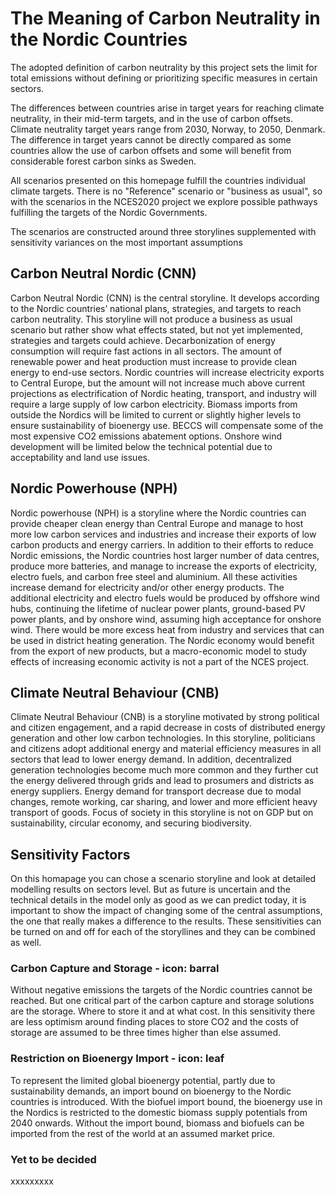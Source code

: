 # The Meaning of Carbon Neutrality in the Nordic Countries

The adopted definition of carbon neutrality by this project sets the limit for total emissions without defining or prioritizing specific measures in certain sectors.

The differences between countries arise in target years for reaching climate neutrality, in their mid-term targets, and in the
use of carbon offsets. Climate neutrality target years range from 2030, Norway, to 2050, Denmark. The difference in target years cannot be directly compared as some countries allow the use of carbon offsets and some will benefit from considerable
forest carbon sinks as Sweden.

All scenarios presented on this homepage fulfill the countries individual climate targets. There is no "Reference" scenario or "business as usual", so with the scenarios in the NCES2020 project we explore possible pathways fulfilling the targets of the Nordic Governments.

The scenarios are constructed around three storylines supplemented with sensitivity variances on the most important assumptions 

## Carbon Neutral Nordic (CNN)

Carbon Neutral Nordic (CNN) is the central storyline. It develops according to the Nordic countries’ national plans, strategies, and targets to reach carbon neutrality.
This storyline will not produce a business as usual scenario but rather show what effects stated, but not yet implemented, strategies and targets could achieve. Decarbonization of energy consumption will require fast actions in all sectors. The amount of renewable power and heat production must increase to provide clean energy to end-use sectors. Nordic countries will increase electricity exports to Central Europe, but the amount will not increase much above current projections as electrification of Nordic heating, transport, and industry will require a large supply of low carbon electricity. Biomass imports from outside the Nordics will be limited to current or slightly higher levels to ensure sustainability of bioenergy use. BECCS will compensate some of the most expensive CO2 emissions abatement options. Onshore wind development will be limited below the technical potential due to acceptability and land use issues.

## Nordic Powerhouse (NPH)

Nordic powerhouse (NPH) is a storyline where the Nordic countries can provide cheaper clean energy than Central Europe and manage to host more low carbon services and industries and increase their exports of low carbon products and energy carriers.
In addition to their efforts to reduce Nordic emissions, the Nordic countries host larger number of data centres, produce more batteries, and manage to increase the exports of electricity, electro fuels, and carbon free steel and aluminium. All these activities increase demand for electricity and/or other energy products. The additional electricity and electro fuels would be produced by offshore wind hubs, continuing the lifetime of nuclear power plants, ground-based PV power plants, and by onshore wind, assuming high acceptance for onshore wind. There would be more excess heat from industry and services that can be used in district heating generation. The Nordic economy would benefit from the export of new products, but a macro-economic model to study effects of increasing economic activity is not a part of the NCES project.
 
## Climate Neutral Behaviour (CNB)

Climate Neutral Behaviour (CNB) is a storyline motivated by strong political and citizen engagement, and a rapid decrease in costs of distributed energy generation and other low carbon technologies.
In this storyline, politicians and citizens adopt additional energy and material efficiency measures in all sectors that lead to lower energy demand. In addition, decentralized generation technologies become much more common and they further cut the energy delivered through grids and lead to prosumers and districts as energy suppliers. Energy demand for transport decrease due to modal changes, remote working, car sharing, and lower and more efficient heavy transport of goods. Focus of society in this storyline is not on GDP but on sustainability, circular economy, and securing biodiversity.

## Sensitivity Factors

On this homapage you can chose a scenario storyline and look at detailed modelling results on sectors level. But as future is uncertain and the technical details in the model only as good as we can predict today, it is important to show the impact of changing some of the central assumptions, the one that really makes a difference to the results. These sensitivities can be turned on and off for each of the storyllines and they can be combined as well.

### Carbon Capture and Storage - icon: barral
Without negative emissions the targets of the Nordic countries cannot be reached. But one critical part of the carbon capture and storage solutions are the storage. Where to store it and at what cost. In this sensitivity there are less optimism around finding places to store CO2 and the costs of storage are assumed to be three times higher than else assumed.

### Restriction on Bioenergy Import - icon: leaf
To represent the limited global bioenergy potential, partly due to sustainability demands, an import bound on bioenergy to the Nordic countries is introduced. With the biofuel import bound, the bioenergy use in the Nordics is restricted to the domestic biomass supply potentials from 2040 onwards. Without the import bound, biomass and biofuels can be imported from the rest of the world at an assumed market price. 

### Yet to be decided
xxxxxxxxx



